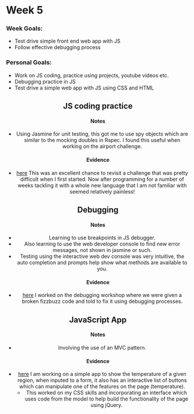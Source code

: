 # Week 5

### Week Goals:
* Test drive simple front end web app with JS
* Follow effective debugging process

### Personal Goals:
* Work on JS coding, practice using projects, youtube videos etc.
* Debugging practice in JS
* Test drive a simple web app with JS using CSS and HTML

<center>
<h2> JS coding practice </h2>

#### Notes
* Using Jasmine for unit testing, this got me to use spy objects which are similar to the mocking doubles in Rspec. I found this useful when working on the airport challenge.

#### Evidence
* [here](https://github.com/DillonBarker/airport_challenge_javascript) This was an excellent chance to revisit a challenge that was pretty difficult when I first started. Now after programming for a number of weeks tackling it with a whole new language that I am not familiar with seemed relatively painless!

<h2> Debugging </h2>

#### Notes
* Learning to use breakpoints in JS debugger.
* Also learning to use the web developer console to find new error messages, not shown in jasmine or such.
* Testing using the interactive web dev console was very intuitive, the auto completion and prompts help show what methods are available to you.

#### Evidence
* [here](https://github.com/DillonBarker/week5/tree/master/debugging_workshop) I worked on the debugging workshop where we were given a broken fizzbuzz code and told to fix it using debugging processes.

<h2> JavaScript App </h2>

#### Notes
* Involving the use of an MVC pattern. 

#### Evidence
* [here](https://github.com/DillonBarker/thermostat_challenge) I am working on a simple app to show the temperature of a given region, when inputed to a form, it also has an interactive list of buttons which can manipulate one of the features on the page (temperature).
	- This worked on my CSS skills and incorporating an interface which uses code from the model to help build the functionality of the page using jQuery.
